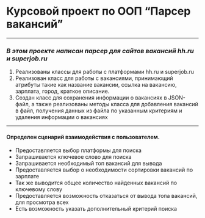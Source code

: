 # Курсовой проект по ООП “Парсер вакансий”

---


### *В этом проекте написан парсер для сайтов вакансий hh.ru и superjob.ru*
 
1. Реализованы классы для работы с платформами hh.ru и superjob.ru
2. Реализован класс для работы с вакансиями, принимающий атрибуты такие как название вакансии, 
ссылка на вакансию, зарплата, город, краткое описание.
3. Создан класс для сохранения информации о вакансиях в JSON-файл, а также реализованы методы
класса для добавления вакансий в файл, получения данных из файла по указанным критериям 
и удаления информации о вакансиях

---

#### Определен сценарий взаимодействия с пользователем. 

- Предоставляется выбор платформы для поиска
- Запрашивается ключевое слово для поиска
- Запрашивается необходимый топ вакансий для вывода
- Предоставляется выбор о необходимости сортировки вакансий по зарплате
- Так же выводится общее количество найденных вакансий по ключевому слову
- Предоставляется возможность отказаться от вывода топа вакансий, для просмотра всех
- Есть возможность указать дополнительный критерий поиска